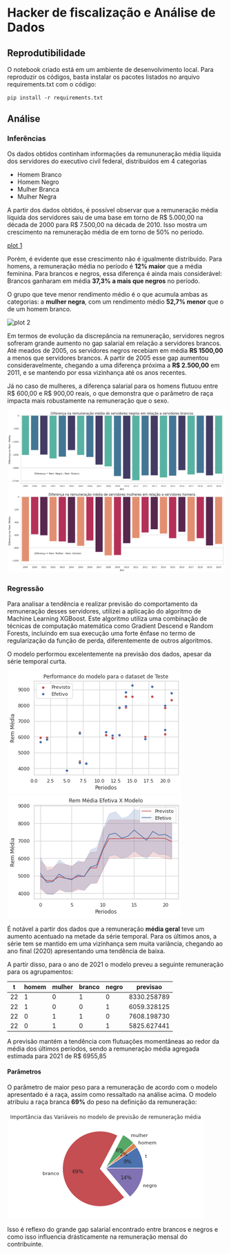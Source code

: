 # Hacker de fiscalização e Análise de Dados

## Reprodutibilidade

O notebook criado está em um ambiente de desenvolvimento local. Para reproduzir os códigos, basta instalar os pacotes listados no arquivo requirements.txt com o código:

```
pip install -r requirements.txt
```
## Análise
### Inferências

Os dados obtidos continham informações da remununeração média líquida dos servidores do executivo civil federal, distribuídos em 4 categorias

- Homem Branco
- Homem Negro
- Mulher Branca
- Mulher Negra

A partir dos dados obtidos, é possível observar que a remuneração média líquida dos servidores saiu de uma base em torno de R$ 5.000,00 na década de 2000 para R$ 7.500,00 na década de 2010. Isso mostra um crescimento na remuneração média de em torno de 50% no período.

[plot 1](plots/Rem_Executivo_civil.png#gh-light-mode-only)


Porém, é evidente que esse crescimento não é igualmente distribuído. Para homens, a remuneração média no período é **12% maior** que a média feminina. Para brancos e negros, essa diferença é ainda mais considerável: Brancos ganharam em média **37,3% a mais que negros** no período.

O grupo que teve menor rendimento médio é o que acumula ambas as categorias: a **mulher negra**, com um rendimento médio **52,7% menor** que o de um homem branco.

![plot 2](plots/rem_média_categoria.png#gh-light-mode-only)

Em termos de evolução da discrepância na remuneração, servidores negros sofreram grande aumento no gap salarial em relação a servidores brancos. Até meados de 2005, os servidores negros recebiam em média **RS 1500,00** a menos que servidores brancos. A partir de 2005 esse gap aumentou consideravelmente, chegando a uma diferença próxima a **R$ 2.500,00** em 2011, e se mantendo por essa vizinhança até os anos recentes.

Já no caso de mulheres, a diferença salarial para os homens flutuou entre R$ 600,00 e R$ 900,00 reais, o que demonstra que o parâmetro de raça impacta mais robustamente na remuneração que o sexo.

![plot 3](plots/diferenca_rem.png#gh-light-mode-only)

### Regressão

Para analisar a tendência e realizar previsão do comportamento da remuneração desses servidores, utilizei a aplicação do algoritmo de Machine Learning XGBoost. Este algoritmo utiliza uma combinação de técnicas de computação matemática como Gradient Descend e Random Forests, incluindo em sua execução uma forte ênfase no termo de regularização da função de perda, diferentemente de outros algoritmos. 

O modelo performou excelentemente na previsão dos dados, apesar da série temporal curta.

![plot 4](plots/performance.png#gh-light-mode-only)
![plot 5](plots/efetivoxmodelo.png#gh-light-mode-only)

É notável a partir dos dados que a remuneração **média geral** teve um aumento acentuado na metade da série temporal. Para os últimos anos, a série tem se mantido em uma vizinhança sem muita variância, chegando ao ano final (2020) apresentando uma tendência de baixa. 

A partir disso, para o ano de 2021 o modelo preveu a seguinte remuneração para os agrupamentos:

| t  | homem | mulher | branco | negro | previsao      |
| -- | ----- | ------ | ------ | ----- | ------------- |
| 22 | 1     | 0      | 1      | 0     | 8330.258789|
| 22 | 1     | 0      | 0      | 1     | 6059.328125 |
| 22 | 0     | 1      | 1      | 0     | 7608.198730 |
| 22 | 0     | 1      | 0      | 1     | 5825.627441 |

A previsão mantém a tendência com flutuações momentâneas ao redor da média dos últimos períodos, sendo a remuneração média agregada estimada para 2021 de R$ 6955,85

#### Parâmetros
O parâmetro de maior peso para a remuneração de acordo com o modelo apresentado é a raça, assim como ressaltado na análise acima. O modelo atribuiu a raça branca **69%** do peso na definição da remuneração:

![plot 6](plots/MODELO-Peso.png#gh-light-mode-only)

Isso é reflexo do grande gap salarial encontrado entre brancos e negros e como isso influencia drásticamente na remuneração mensal do contribuinte.

